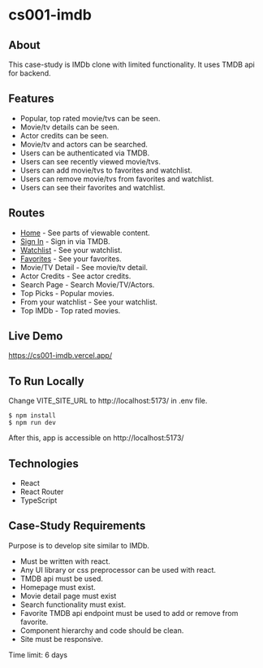 # cs001-imdb

## About

This case-study is IMDb clone with limited functionality. It uses TMDB api for backend.

## Features

- Popular, top rated movie/tvs can be seen.
- Movie/tv details can be seen.
- Actor credits can be seen.
- Movie/tv and actors can be searched.
- Users can be authenticated via TMDB.
- Users can see recently viewed movie/tvs.
- Users can add movie/tvs to favorites and watchlist.
- Users can remove movie/tvs from favorites and watchlist.
- Users can see their favorites and watchlist.

## Routes

- [Home](https://cs001-imdb.vercel.app/) - See parts of viewable content.
- [Sign In](https://cs001-imdb.vercel.app/signIn) - Sign in via TMDB.
- [Watchlist](https://cs001-imdb.vercel.app/watchlist) - See your watchlist.
- [Favorites](https://cs001-imdb.vercel.app/favorites) - See your favorites.
- Movie/TV Detail - See movie/tv detail.
- Actor Credits - See actor credits.
- Search Page - Search Movie/TV/Actors.
- Top Picks - Popular movies.
- From your watchlist - See your watchlist.
- Top IMDb - Top rated movies.

## Live Demo

https://cs001-imdb.vercel.app/

## To Run Locally

Change VITE_SITE_URL to http://localhost:5173/ in .env file.

```
$ npm install
$ npm run dev
```

After this, app is accessible on http://localhost:5173/

## Technologies

- React
- React Router
- TypeScript

## Case-Study Requirements

Purpose is to develop site similar to IMDb.

- Must be written with react.
- Any UI library or css preprocessor can be used with react.
- TMDB api must be used.
- Homepage must exist.
- Movie detail page must exist
- Search functionality must exist.
- Favorite TMDB api endpoint must be used to add or remove from favorite.
- Component hierarchy and code should be clean.
- Site must be responsive.

Time limit: 6 days
